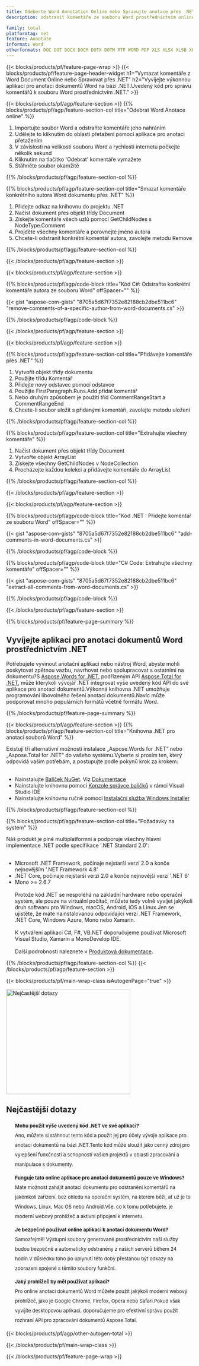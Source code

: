 ```yaml
---
title: Odeberte Word Annotation Online nebo Spravujte anotace přes .NET
description: odstranit komentáře ze souboru Word prostřednictvím online aplikace zdarma..NET API kód pro správu komentářů souborů Word.

family: total
platformtag: net
feature: Annotate
informat: Word
otherformats: DOC DOT DOCX DOCM DOTX DOTM RTF WORD PDF XLS XLSX XLSB XLSM XLT XLTX XLTM CSV TSV ODS EXCEL PPT PPS PPTX POTX PPSX PPTM PPSM POTM ODP POWERPOINT
---
```

{{< blocks/products/pf/feature-page-wrap >}}
{{< blocks/products/pf/feature-page-header-widget h1="Vymazat komentáře z Word Document Online nebo Spravovat přes .NET" h2="Vyvíjejte výkonnou aplikaci pro anotaci dokumentů Word na bázi .NET.Uvedený kód pro správu komentářů k souboru Word prostřednictvím .NET." >}}

{{< blocks/products/pf/agp/feature-section >}}
{{% blocks/products/pf/agp/feature-section-col title="Odebrat Word Anotace online" %}}

1. Importujte soubor Word a odstraňte komentáře jeho nahráním
1. Udělejte to kliknutím do oblasti přetažení pomocí aplikace pro anotaci přetažením
1. V závislosti na velikosti souboru Word a rychlosti internetu počkejte několik sekund
1. Kliknutím na tlačítko 'Odebrat' komentáře vymažete
1. Stáhněte soubor okamžitě

{{% /blocks/products/pf/agp/feature-section-col %}}

{{% blocks/products/pf/agp/feature-section-col title="Smazat komentáře konkrétního autora Word dokumentu přes .NET" %}}

1. Přidejte odkaz na knihovnu do projektu .NET
1. Načíst dokument přes objekt třídy Document
1. Získejte komentáře všech uzlů pomocí GetChildNodes s NodeType.Comment
1. Projděte všechny komentáře a porovnejte jméno autora
1. Chcete-li odstranit konkrétní komentář autora, zavolejte metodu Remove

{{% /blocks/products/pf/agp/feature-section-col %}}

{{< /blocks/products/pf/agp/feature-section >}}

{{< blocks/products/pf/agp/feature-section >}}

{{% blocks/products/pf/agp/code-block title="Kód C#: Odstraňte konkrétní komentáře autora ze souboru Word" offSpacer="" %}}

{{< gist "aspose-com-gists" "8705a5d67f7352e82188cb2dbe511bc6" "remove-comments-of-a-specific-author-from-word-documents.cs" >}}

{{% /blocks/products/pf/agp/code-block %}}

{{< /blocks/products/pf/agp/feature-section >}}


{{< blocks/products/pf/agp/feature-section >}}

{{% blocks/products/pf/agp/feature-section-col title="Přidávejte komentáře přes .NET" %}}

1. Vytvořit objekt třídy dokumentu
1. Použijte třídu Komentář
1. Přidejte nový odstavec pomocí odstavce
1. Použijte FirstParagraph.Runs.Add přidat komentář
1. Nebo druhým způsobem je použití tříd CommentRangeStart a CommentRangeEnd
1. Chcete-li soubor uložit s přidanými komentáři, zavolejte metodu uložení

{{% /blocks/products/pf/agp/feature-section-col %}}

{{% blocks/products/pf/agp/feature-section-col title="Extrahujte všechny komentáře" %}}

1. Načíst dokument přes objekt třídy Document
1. Vytvořte objekt ArrayList
1. Získejte všechny GetChildNodes v NodeCollection
1. Procházejte každou kolekci a přidávejte komentáře do ArrayList

{{% /blocks/products/pf/agp/feature-section-col %}}

{{< /blocks/products/pf/agp/feature-section >}}

{{< blocks/products/pf/agp/feature-section >}}

{{% blocks/products/pf/agp/code-block title="Kód .NET : Přidejte komentář ze souboru Word" offSpacer="" %}}

{{< gist "aspose-com-gists" "8705a5d67f7352e82188cb2dbe511bc6" "add-comments-in-word-documents.cs" >}}

{{% /blocks/products/pf/agp/code-block %}}

{{% blocks/products/pf/agp/code-block title="C# Code: Extrahujte všechny komentáře" offSpacer="" %}}

{{< gist "aspose-com-gists" "8705a5d67f7352e82188cb2dbe511bc6" "extract-all-comments-from-word-documents.cs" >}}

{{% /blocks/products/pf/agp/code-block %}}

{{< /blocks/products/pf/agp/feature-section >}}


{{% blocks/products/pf/feature-page-summary %}}


<h2>Vyvíjejte aplikaci pro anotaci dokumentů Word prostřednictvím .NET</h2>

Potřebujete vyvinout anotační aplikaci nebo nástroj Word, abyste mohli poskytovat zpětnou vazbu, navrhovat nebo spolupracovat s ostatními na dokumentu?S [Aspose.Words for .NET](https://products.aspose.com/words/net/), podřízeným API [Aspose.Total for .NET](https://products.aspose.com/total/net/), může kterýkoli vývojář .NET integrovat výše uvedený kód API do své aplikace pro anotaci dokumentů.Výkonná knihovna .NET umožňuje programování libovolného řešení anotací dokumentů.Navíc může podporovat mnoho populárních formátů včetně formátu Word.<br />

{{% /blocks/products/pf/feature-page-summary %}}

{{< blocks/products/pf/agp/feature-section >}}
{{% blocks/products/pf/agp/feature-section-col title="Knihovna .NET pro anotaci souborů Word" %}}

Existují tři alternativní možnosti instalace „Aspose.Words for .NET“ nebo „Aspose.Total for .NET“ do vašeho systému.Vyberte si prosím ten, který odpovídá vašim potřebám, a postupujte podle pokynů krok za krokem:<br /><br />

- Nainstalujte [Balíček NuGet](https://www.nuget.org/packages/Aspose.Words/). Viz [Dokumentace](https://docs.aspose.com/words/net/installation/#install-or-update-aspose-words-for-net-using-nuget)
- Nainstalujte knihovnu pomocí [Konzole správce balíčků](https://docs.aspose.com/words/net/installation/#install-or-update-asposewords-using-package-manager-console) v rámci Visual Studio IDE
- Nainstalujte knihovnu ručně pomocí [Instalační služba Windows Installer](https://docs.aspose.com/words/net/installation/#install-asposewords-for-net-using-installer)

{{% /blocks/products/pf/agp/feature-section-col %}}

{{% blocks/products/pf/agp/feature-section-col title="Požadavky na systém" %}}

Náš produkt je plně multiplatformní a podporuje všechny hlavní implementace .NET podle specifikace '.NET Standard 2.0':<br /><br />

- Microsoft .NET Framework, počínaje nejstarší verzí 2.0 a konče nejnovějším '.NET Framework 4.8'
- .NET Core, počínaje nejstarší verzí 2.0 a konče nejnovější verzí '.NET 6'
- Mono >= 2.6.7
<br /><br />
Protože kód .NET se nespoléhá na základní hardware nebo operační systém, ale pouze na virtuální počítač, můžete tedy volně vyvíjet jakýkoli druh softwaru pro Windows, macOS, Android, iOS a Linux.Jen se ujistěte, že máte nainstalovanou odpovídající verzi .NET Framework, .NET Core, Windows Azure, Mono nebo Xamarin.<br /><br />
K vytváření aplikací C#, F#, VB.NET doporučujeme používat Microsoft Visual Studio, Xamarin a MonoDevelop IDE.
<br /><br />
Další podrobnosti naleznete v [Produktová dokumentace](https://docs.aspose.com/words/net/system-requirements/).

{{% /blocks/products/pf/agp/feature-section-col %}}
{{< /blocks/products/pf/agp/feature-section >}}


{{< blocks/products/pf/main-wrap-class isAutogenPage="true" >}}

<style>.howtolist li{margin-right: 0!important;line-height: 26px;position: relative;margin-bottom: 10px;font-size: 13px;list-style-type: none;}</style>
<div class="col-md-12 tl bg-gray-dark howtolist section">
  <a class="anchor" name="faqpage"></a>
  <div class="container tl dflex" itemscope="" itemtype="https://schema.org/FAQPage">
      <div class="col-md-4 howtosectiongfx">
          <img class="social-panel-hide-on-mobile" src="https://www.groupdocs.cloud/templates/brand/images/groupdocs/conversion/groupdocs_conversion-brand.png" alt="Nejčastější dotazy" width="335" height="283">
      </div>
      <div class="howtosection col-md-8">
          <div>
              <h2>Nejčastější dotazy</h2>
              <ul>
                  <li itemscope="" itemprop="mainEntity" itemtype="https://schema.org/Question">
                      <div>
                          <span itemprop="name"><b>Mohu použít výše uvedený kód .NET ve své aplikaci?</b></span>
                      </div>
                      <div itemscope="" itemprop="acceptedAnswer" itemtype="https://schema.org/Answer">
                          <span itemprop="text">Ano, můžete si stáhnout tento kód a použít jej pro účely vývoje aplikace pro anotaci dokumentů na bázi .NET.Tento kód může sloužit jako cenný zdroj pro vylepšení funkčnosti a schopností vašich projektů v oblasti zpracování a manipulace s dokumenty.</span>
                      </div>
                  </li>
                  <li itemscope="" itemprop="mainEntity" itemtype="https://schema.org/Question">
                      <div>
                          <span itemprop="name"><b>Funguje tato online aplikace pro anotaci dokumentů pouze ve Windows?</b></span>
                      </div>
                      <div itemscope="" itemprop="acceptedAnswer" itemtype="https://schema.org/Answer">
                          <span itemprop="text">Máte možnost zahájit anotaci dokumentu pro odstranění komentářů na jakémkoli zařízení, bez ohledu na operační systém, na kterém běží, ať už je to Windows, Linux, Mac OS nebo Android.Vše, co k tomu potřebujete, je moderní webový prohlížeč a aktivní připojení k internetu.</span>
                      </div>
                  </li>
                  <li itemscope="" itemprop="mainEntity" itemtype="https://schema.org/Question">
                      <div>
                          <span itemprop="name"><b>Je bezpečné používat online aplikaci k anotaci dokumentu Word?</b></span>
                      </div>
                      <div itemscope="" itemprop="acceptedAnswer" itemtype="https://schema.org/Answer">
                          <span itemprop="text">Samozřejmě! Výstupní soubory generované prostřednictvím naší služby budou bezpečně a automaticky odstraněny z našich serverů během 24 hodin.V důsledku toho po uplynutí této doby přestanou být odkazy na zobrazení spojené s těmito soubory funkční.</span>
                      </div>
                  </li>                 
                  <li itemscope="" itemprop="mainEntity" itemtype="https://schema.org/Question">
                      <div>
                          <span itemprop="name"><b>Jaký prohlížeč by měl používat aplikaci?</b></span>
                      </div>
                      <div itemscope="" itemprop="acceptedAnswer" itemtype="https://schema.org/Answer">
                          <span itemprop="text">Pro online anotaci dokumentů Word můžete použít jakýkoli moderní webový prohlížeč, jako je Google Chrome, Firefox, Opera nebo Safari.Pokud však vyvíjíte desktopovou aplikaci, doporučujeme pro efektivní správu použít rozhraní API pro zpracování dokumentů Aspose.Total.</span>
                      </div>
                  </li>
              </ul>
          </div>
      </div>
  </div>

{{< blocks/products/pf/agp/other-autogen-total >}}

{{< /blocks/products/pf/main-wrap-class >}}

{{< /blocks/products/pf/feature-page-wrap >}}